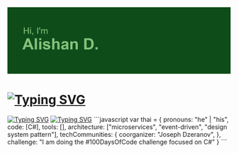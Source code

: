 <img src="header.png">
<h1><a href="https://git.io/typing-svg"><img src="https://readme-typing-svg.herokuapp.com?font=Poppins&size=40&pause=1000&color=71C17C&background=52471500&vCenter=true&width=435&lines=About+me+%F0%9F%98%8A" alt="Typing SVG" /></a></h1>
<a href="https://git.io/typing-svg"><img src="https://readme-typing-svg.herokuapp.com?font=Poppins&size=25&pause=1000&color=71C17C&background=52471500&multiline=true&width=435&lines=Student+of+NOSU+%F0%9F%8E%93" alt="Typing SVG" /></a>
<a href="https://git.io/typing-svg"><img src="https://readme-typing-svg.herokuapp.com?font=Poppins&size=25&pause=1000&color=71C17C&background=52471500&multiline=true&width=435&lines=Future+.NET+Developer+%F0%9F%91%A8%E2%80%8D%F0%9F%92%BB" alt="Typing SVG" /></a>
```javascript
var thai = {
  pronouns: "he" | "his",
  code: [C#],
  tools: [],
  architecture: ["microservices", "event-driven", "design system pattern"],
  techCommunities: {
                        coorganizer: "Joseph Dzeranov",
                      },
 challenge: "I am doing the #100DaysOfCode challenge focused on C#"
}
```
